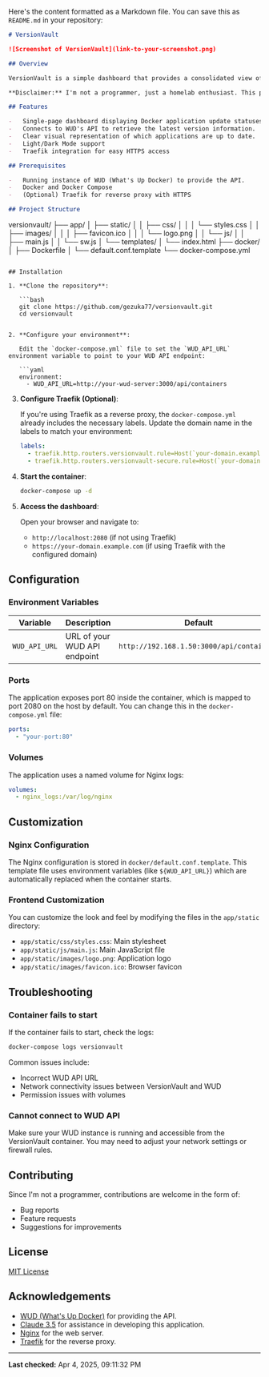 Here's the content formatted as a Markdown file. You can save this as `README.md` in your repository:

```markdown
# VersionVault

![Screenshot of VersionVault](link-to-your-screenshot.png)

## Overview

VersionVault is a simple dashboard that provides a consolidated view of the update status for your Docker applications. Inspired by WUD (What's Up Docker), but with a different visual representation. I created this because I wanted a single pane of glass to monitor my homelab Docker apps more effectively.

**Disclaimer:** I'm not a programmer, just a homelab enthusiast. This project was created with the help of Claude 3.5 based on output from WUD's API.

## Features

-   Single-page dashboard displaying Docker application update statuses.
-   Connects to WUD's API to retrieve the latest version information.
-   Clear visual representation of which applications are up to date.
-   Light/Dark Mode support
-   Traefik integration for easy HTTPS access

## Prerequisites

-   Running instance of WUD (What's Up Docker) to provide the API.
-   Docker and Docker Compose
-   (Optional) Traefik for reverse proxy with HTTPS

## Project Structure

```
versionvault/
├── app/
│   ├── static/
│   │   ├── css/
│   │   │   └── styles.css
│   │   ├── images/
│   │   │   ├── favicon.ico
│   │   │   └── logo.png
│   │   └── js/
│   │       ├── main.js
│   │       └── sw.js
│   └── templates/
│       └── index.html
├── docker/
│   ├── Dockerfile
│   └── default.conf.template
└── docker-compose.yml
```

## Installation

1. **Clone the repository**:

   ```bash
   git clone https://github.com/gezuka77/versionvault.git
   cd versionvault


2. **Configure your environment**:

   Edit the `docker-compose.yml` file to set the `WUD_API_URL` environment variable to point to your WUD API endpoint:

   ```yaml
   environment:
     - WUD_API_URL=http://your-wud-server:3000/api/containers
   ```

3. **Configure Traefik (Optional)**:

   If you're using Traefik as a reverse proxy, the `docker-compose.yml` already includes the necessary labels. Update the domain name in the labels to match your environment:

   ```yaml
   labels:
     - traefik.http.routers.versionvault.rule=Host(`your-domain.example.com`)
     - traefik.http.routers.versionvault-secure.rule=Host(`your-domain.example.com`)
   ```

4. **Start the container**:

   ```bash
   docker-compose up -d
   ```

5. **Access the dashboard**:

   Open your browser and navigate to:
   - `http://localhost:2080` (if not using Traefik)
   - `https://your-domain.example.com` (if using Traefik with the configured domain)

## Configuration

### Environment Variables

| Variable | Description | Default |
|----------|-------------|---------|
| `WUD_API_URL` | URL of your WUD API endpoint | `http://192.168.1.50:3000/api/containers` |

### Ports

The application exposes port 80 inside the container, which is mapped to port 2080 on the host by default. You can change this in the `docker-compose.yml` file:

```yaml
ports:
  - "your-port:80"
```

### Volumes

The application uses a named volume for Nginx logs:

```yaml
volumes:
  - nginx_logs:/var/log/nginx
```

## Customization

### Nginx Configuration

The Nginx configuration is stored in `docker/default.conf.template`. This template file uses environment variables (like `${WUD_API_URL}`) which are automatically replaced when the container starts.

### Frontend Customization

You can customize the look and feel by modifying the files in the `app/static` directory:

- `app/static/css/styles.css`: Main stylesheet
- `app/static/js/main.js`: Main JavaScript file
- `app/static/images/logo.png`: Application logo
- `app/static/images/favicon.ico`: Browser favicon

## Troubleshooting

### Container fails to start

If the container fails to start, check the logs:

```bash
docker-compose logs versionvault
```

Common issues include:
- Incorrect WUD API URL
- Network connectivity issues between VersionVault and WUD
- Permission issues with volumes

### Cannot connect to WUD API

Make sure your WUD instance is running and accessible from the VersionVault container. You may need to adjust your network settings or firewall rules.

## Contributing

Since I'm not a programmer, contributions are welcome in the form of:

-   Bug reports
-   Feature requests
-   Suggestions for improvements

## License

[MIT License](LICENSE)

## Acknowledgements

-   [WUD (What's Up Docker)](https://github.com/fmartinou/whats-up-docker) for providing the API.
-   [Claude 3.5](https://www.anthropic.com/claude) for assistance in developing this application.
-   [Nginx](https://nginx.org/) for the web server.
-   [Traefik](https://traefik.io/) for the reverse proxy.

---

**Last checked:** Apr 4, 2025, 09:11:32 PM
```
